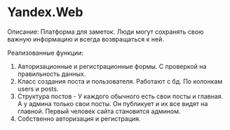 # Yandex.Web
Описание:
Платформа для заметок. Люди могут сохранять свою важную информацию
и всегда возвращаться к ней. 

Реализованные функции:
1) Авторизационные и регистрационные формы. С проверкой на правильность данных.
2) Класс создания поста и пользователя. Работают с бд. По колонкам users и posts. 
3) Структура постов - У каждого обычного есть свои посты и главная. А у админа только свои посты. 
Он публикует и их все видят на главной. Первый человек сайта становится админом.
4) Собственно авторизация и регистрация.
